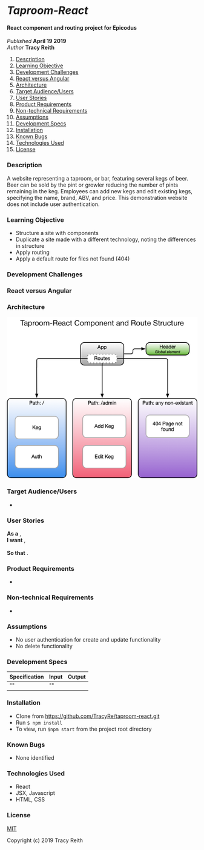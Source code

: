 # _Taproom-React_

#### React component and routing project for Epicodus

_Published_ **April 19 2019**<br>
_Author_ **Tracy Reith**

1. [Description](#description)
1. [Learning Objective](#learning-objective)
1. [Development Challenges](#development-challenges)
1. [React versus Angular](#react-versus-angular)
1. [Architecture](#architecture)
1. [Target Audience/Users](#target-audience/users)
1. [User Stories](#user-stories)
1. [Product Requirements](#product-requirements)
1. [Non-technical Requirements](#non-technical-requirements)
1. [Assumptions](#assumptions)
1. [Development Specs](#development-specs)
1. [Installation](#installation)
1. [Known Bugs](#known-bugs)
1. [Technologies Used](#technologies-used)
1. [License](#license)

### Description
A website representing a taproom, or bar, featuring several kegs of beer. Beer can be sold by the pint or growler reducing the number of pints remaining in the keg. Employees can add new kegs and edit existing kegs, specifying the name, brand, ABV, and price. This demonstration website does not include user authentication.

### Learning Objective
* Structure a site with components
* Duplicate a site made with a different technology, noting the differences in structure
* Apply routing
* Apply a default route for files not found (404)

### Development Challenges

### React versus Angular

### Architecture
![Component and Routing Architecture Diagram](./src/assets/taproom-react-structure.png?raw=true "Component and Routing Architecture Diagram")

### Target Audience/Users
*

### User Stories
**As a** ,<br>
**I want** ,<br>  
**So that** .


### Product Requirements
*

### Non-technical Requirements
*

### Assumptions
* No user authentication for create and update functionality
* No delete functionality

### Development Specs

Specification | Input | Output
------------- | ----- | ------
 | "" | ""


### Installation
* Clone from https://github.com/TracyRe/taproom-react.git
* Run `$ npm install`
* To view, run `$npm start` from the project root directory

### Known Bugs
* None identified

### Technologies Used
* React
* JSX, Javascript
* HTML, CSS

### License
[MIT](./LICENSE.txt)

Copyright (c) 2019 Tracy Reith
